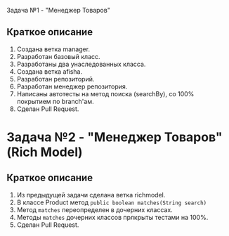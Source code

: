 Задача №1 - "Менеджер Товаров"

## Краткое описание

1. Создана ветка manager.
1. Разработан базовый класс.
2. Разработаны два унаследованных класса.
3. Создана ветка afisha.
4. Разработан репозиторий.
5. Разработан менеджер репозитория.
6. Написаны автотесты на метод поиска (searchBy), со 100% покрытием по branch'ам.
7. Сделан Pull Request.

# Задача №2 - "Менеджер Товаров" (Rich Model)

## Краткое описание

1. Из предыдущей задачи сделана ветка richmodel.
2. В классе Product метод ```public boolean matches(String search)```
3. Метод ```matches``` переопределен в дочерних классах.
4. Методы ```matches``` дочерних классов прлкрыты тестами на 100%.
5. Сделан Pull Request.
